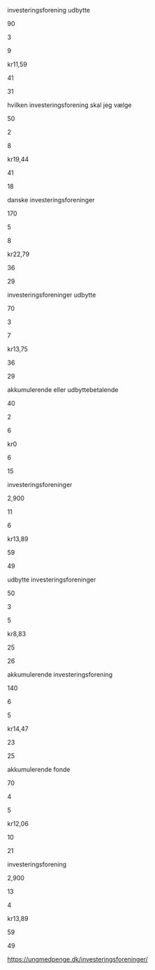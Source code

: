 investeringsforening udbytte

90

3

9

kr11,59

41

31

hvilken investeringsforening skal jeg vælge

50

2

8

kr19,44

41

18

danske investeringsforeninger

170

5

8

kr22,79

36

29

investeringsforeninger udbytte

70

3

7

kr13,75

36

29

akkumulerende eller udbyttebetalende

40

2

6

kr0

6

15

investeringsforeninger

2,900

11

6

kr13,89

59

49

udbytte investeringsforeninger

50

3

5

kr8,83

25

26

akkumulerende investeringsforening

140

6

5

kr14,47

23

25

akkumulerende fonde

70

4

5

kr12,06

10

21

investeringsforening

2,900

13

4

kr13,89

59

49


https://ungmedpenge.dk/investeringsforeninger/